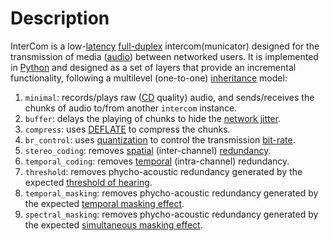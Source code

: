 # Description

InterCom is a low-[latency](https://en.wikipedia.org/wiki/Latency_(engineering)) [full-duplex](https://en.wikipedia.org/wiki/Duplex_(telecommunications)#FULL-DUPLEX) intercom(municator) designed for the transmission of media ([audio](https://en.wikipedia.org/wiki/Digital_audio)) between networked users. It is implemented in [Python](https://www.python.org/) and designed as a set of layers that provide an incremental functionality, following a multilevel (one-to-one) [inheritance](https://en.wikipedia.org/wiki/Inheritance_(object-oriented_programming)) model:

1. `minimal`: records/plays raw ([CD](https://en.wikipedia.org/wiki/Compact_disc#Audio_CD) quality) audio, and sends/receives the chunks of audio to/from another `intercom` instance.
2. `buffer`: delays the playing of chunks to hide the [network jitter](https://en.wikipedia.org/wiki/Packet_delay_variation).
3. `compress`: uses [DEFLATE](https://en.wikipedia.org/wiki/Deflate) to compress the chunks.
4. `br_control`: uses [quantization](https://en.wikipedia.org/wiki/Quantization_(signal_processing)) to control the transmission [bit-rate](https://en.wikipedia.org/wiki/Bit_rate).
5. `stereo_coding`: removes [spatial](https://en.wikipedia.org/wiki/Joint_encoding) (inter-channel) [redundancy](https://en.wikipedia.org/wiki/Redundancy_(information_theory)).
6. `temporal_coding`: removes [temporal](https://en.wikipedia.org/wiki/Data_compression#Audio) (intra-channel) redundancy.
7. `threshold`: removes phycho-acoustic redundancy generated by the expected [threshold of hearing](https://en.wikipedia.org/wiki/Psychoacoustics#Limits_of_perception).
8. `temporal_masking`: removes phycho-acoustic redundancy generated by the expected [temporal masking effect](https://en.wikipedia.org/wiki/Auditory_masking#Temporal_masking).
9. `spectral_masking`: removes phycho-acoustic redundancy generated by the expected [simultaneous masking effect](https://en.wikipedia.org/wiki/Auditory_masking#Simultaneous_masking).
